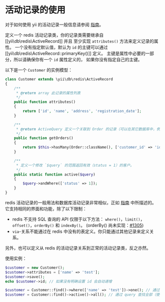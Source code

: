 活动记录的使用
======================

对于如何使用 yii 的活动记录一般信息请参阅 [指南](https://github.com/yiisoft/yii2/blob/master/docs/guide/active-record.md)。

定义一个 redis 活动记录类，你的记录类需要继承自 [[yii\db\redis\ActiveRecord]] 并且
至少实现 `attributes()` 方法来定义记录的属性。
一个没有指定默认值，默认为 `id` 的主键可以通过 [[yii\db\redis\ActiveRecord::primaryKey()]] 定义。
主键是属性中必要的一部分，所以请确保你有一个 `id` 属性定义的，
如果你没有指定自己的主键。

以下是一个 `Customer` 的实例模型：

```php
class Customer extends \yii\db\redis\ActiveRecord
{
    /**
     * @return array 此记录的属性列表
     */
    public function attributes()
    {
        return ['id', 'name', 'address', 'registration_date'];
    }

    /**
     * @return ActiveQuery 定义一个关联到 Order 的记录（可以在其它数据库中，例如 elasticsearch 或者 sql）
     */
    public function getOrders()
    {
        return $this->hasMany(Order::className(), ['customer_id' => 'id']);
    }

    /**
     * 定义一个修改 `$query` 的范围返回有效（status = 1）的客户。
     */
    public static function active($query)
    {
        $query->andWhere(['status' => 1]);
    }
}
```

redis 活动记录的一般用法和数据库活动记录非常相似，正如
[指南](https://github.com/yiisoft/yii2/blob/master/docs/guide/active-record.md) 中所描述的。
它支持相同的界面和功能，除了以下限制：

- redis 不支持 SQL 查询的 API 仅限于以下方法：
  `where()`，`limit()`，`offset()`，`orderBy()` 和 `indexBy()`。
  (orderBy() 尚未实现：[#1305](https://github.com/yiisoft/yii2/issues/1305))
- `via`-关系不能通过在 redis 中没有的表定义。你只能通过其他记录来定义关系。

另外，也可以定义从 redis 的活动记录关系到正常的活动记录类，反之亦然。

使用实例：

```php
$customer = new Customer();
$customer->attributes = ['name' => 'test'];
$customer->save();
echo $customer->id; // 如果没有明确设置 id 会自动递增

$customer = Customer::find()->where(['name' => 'test'])->one(); // 通过 query 查找
$customer = Customer::find()->active()->all(); // 通过 query 查找全部（使用 `active` 范围）
```
